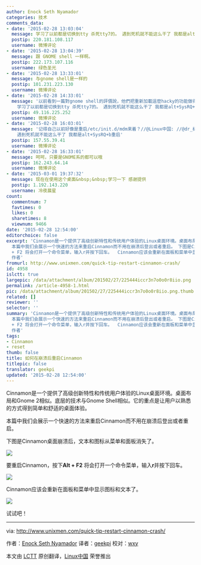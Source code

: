 ```yaml
---
author: Enock Seth Nyamador
categories: 技术
comments_data:
- date: '2015-02-28 13:03:04'
  message: 学习了以前都是切换到tty 杀死tty7的。 遇到死机就不能这么干了 我都是alt+SysRQ+b重启
  postip: 220.181.108.117
  username: 微博评论
- date: '2015-02-28 13:04:39'
  message: 跟 GNOME shell 一样啊。
  postip: 222.173.107.116
  username: 绿色圣光
- date: '2015-02-28 13:33:01'
  message: 与gnome shell是一样的
  postip: 101.231.223.130
  username: 微博评论
- date: '2015-02-28 14:33:01'
  message: '以前看到一篇對gnome shell的評價說，他們把重新加載這麼hacky的功能做得這麼容易訪問，可見他們對自己的shell的穩定性有多不自信…看來這種不自信也被cinnamon繼承了//@Linux中国://@dr_树:
    学习了以前都是切换到tty 杀死tty7的。 遇到死机就不能这么干了 我都是alt+SysRQ+b重启'
  postip: 49.116.225.252
  username: 微博评论
- date: '2015-02-28 16:03:01'
  message: '记得自己以前好像是重启/etc/init.d/mdm来着？//@Linux中国: //@dr_树: 学习了以前都是切换到tty 杀死tty7的。
    遇到死机就不能这么干了 我都是alt+SysRQ+b重启'
  postip: 157.55.39.41
  username: 微博评论
- date: '2015-02-28 16:33:01'
  message: 呵呵，只要是GNOME系的都可以哦
  postip: 162.243.64.14
  username: 微博评论
- date: '2015-03-01 19:37:32'
  message: 现在在使用这个桌面&nbsp;&nbsp;学习一下 感谢提供
  postip: 1.192.143.220
  username: 冷夜晨星
count:
  commentnum: 7
  favtimes: 0
  likes: 0
  sharetimes: 8
  viewnum: 9466
date: '2015-02-28 12:54:00'
editorchoice: false
excerpt: 'Cinnamon是一个提供了高级创新特性和传统用户体验的Linux桌面环境。桌面布局和Gnome 2相似。底层的技术与Gnome Shell相似。它的重点是让用户以熟悉的方式得到简单和舒适的桌面体验。
  本篇中我们会展示一个快速的方法来重启Cinnamon而不用在崩溃后登出或者重启。 下图是Cinnamon桌面崩溃后，文本和图标从菜单和面板消失了。  要重启Cinnamon，按下Alt
  + F2 将会打开一个命令菜单，输入r并按下回车。  Cinnamon应该会重新在面板和菜单中显示图标和文本了。  试试吧！  via: http://www.unixmen.com/quick-tip-restart-cinnamon-crash/
  作者'
fromurl: http://www.unixmen.com/quick-tip-restart-cinnamon-crash/
id: 4958
islctt: true
largepic: /data/attachment/album/201502/27/225444iccr3n7o0o0r8iio.png
permalink: /article-4958-1.html
pic: /data/attachment/album/201502/27/225444iccr3n7o0o0r8iio.png.thumb.jpg
related: []
reviewer: ''
selector: ''
summary: 'Cinnamon是一个提供了高级创新特性和传统用户体验的Linux桌面环境。桌面布局和Gnome 2相似。底层的技术与Gnome Shell相似。它的重点是让用户以熟悉的方式得到简单和舒适的桌面体验。
  本篇中我们会展示一个快速的方法来重启Cinnamon而不用在崩溃后登出或者重启。 下图是Cinnamon桌面崩溃后，文本和图标从菜单和面板消失了。  要重启Cinnamon，按下Alt
  + F2 将会打开一个命令菜单，输入r并按下回车。  Cinnamon应该会重新在面板和菜单中显示图标和文本了。  试试吧！  via: http://www.unixmen.com/quick-tip-restart-cinnamon-crash/
  作者'
tags:
- Cinnamon
- reset
thumb: false
title: 如何在崩溃后重启Cinnamon
titlepic: false
translator: geekpi
updated: '2015-02-28 12:54:00'
---
```


Cinnamon是一个提供了高级创新特性和传统用户体验的Linux桌面环境。桌面布局和Gnome 2相似。底层的技术与Gnome Shell相似。它的重点是让用户以熟悉的方式得到简单和舒适的桌面体验。


本篇中我们会展示一个快速的方法来重启Cinnamon而不用在崩溃后登出或者重启。


下图是Cinnamon桌面崩溃后，文本和图标从菜单和面板消失了。


![](/data/attachment/album/201502/27/225444iccr3n7o0o0r8iio.png)


要重启Cinnamon，按下**Alt + F2** 将会打开一个命令菜单，输入**r**并按下回车。


![](/data/attachment/album/201502/27/225500vl2qo020k92pq242.png)


Cinnamon应该会重新在面板和菜单中显示图标和文本了。


![](/data/attachment/album/201502/27/225514au3upr3yrrau4qp8.png)


试试吧！




---


via: <http://www.unixmen.com/quick-tip-restart-cinnamon-crash/>


作者：[Enock Seth Nyamador](http://www.unixmen.com/author/seth/) 译者：[geekpi](https://github.com/geekpi) 校对：[wxy](https://github.com/wxy)


本文由 [LCTT](https://github.com/LCTT/TranslateProject) 原创翻译，[Linux中国](http://linux.cn/) 荣誉推出
